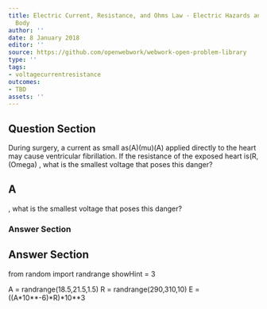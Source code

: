 ```yaml
---
title: Electric Current, Resistance, and Ohms Law - Electric Hazards and the Human
  Body
author: ''
date: 8 January 2018
editor: ''
source: https://github.com/openwebwork/webwork-open-problem-library
type: ''
tags:
- voltagecurrentresistance
outcomes:
- TBD
assets: ''
---
```


## Question Section 

During surgery, a current as small as(A)(mu)(A) applied directly to the heart may cause ventricular fibrillation. If the resistance of the exposed heart is(R,(Omega) , what is the smallest voltage that poses this danger?
## A
, what is the smallest voltage that poses this danger?
### Answer Section


## Answer Section

from random import randrange
showHint = 3

A = randrange(18.5,21.5,1.5)
R = randrange(290,310,10)
E = ((A*10**-6)*R)*10**3